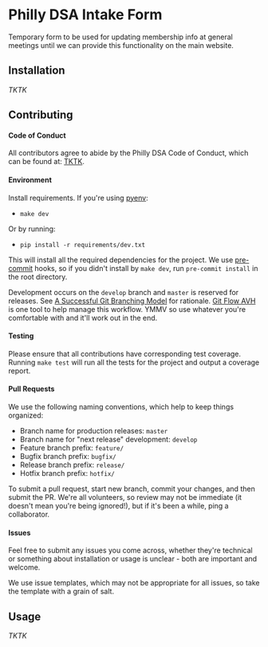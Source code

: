 # Philly DSA Intake Form
Temporary form to be used for updating membership info at general meetings until we can provide this functionality on the main website.

## Installation

_TKTK_

## Contributing

####  Code of Conduct
All contributors agree to abide by the Philly DSA Code of Conduct, which can be found at: [TKTK](github.com/TKTK).

#### Environment
Install requirements. If you're using [pyenv](https://github.com/pyenv/pyenv):

* `make dev`

Or by running:

* `pip install -r requirements/dev.txt`

This will install all the required dependencies for the project. We use [pre-commit](http://pre-commit.com/) hooks, so if you didn't install by `make dev`, run `pre-commit install` in the root directory.

Development occurs on the `develop` branch and `master` is reserved for releases. See [A Successful Git Branching Model](http://nvie.com/posts/a-successful-git-branching-model/) for rationale. [Git Flow AVH](https://github.com/petervanderdoes/gitflow-avh) is one tool to help manage this workflow. YMMV so use whatever you're comfortable with and it'll work out in the end.

#### Testing

Please ensure that all contributions have corresponding test coverage. Running `make test` will run all the tests for the project and output a coverage report.

#### Pull Requests

We use the following naming conventions, which help to keep things organized:

* Branch name for production releases: `master`
* Branch name for "next release" development: `develop`
* Feature branch prefix: `feature/`
* Bugfix branch prefix: `bugfix/`
* Release branch prefix: `release/`
* Hotfix branch prefix: `hotfix/`

To submit a pull request, start new branch, commit your changes, and then submit the PR. We're all volunteers, so review may not be immediate (it doesn't mean you're being ignored!), but if it's been a while, ping a collaborator.

#### Issues

Feel free to submit any issues you come across, whether they're technical or something about installation or usage is unclear - both are important and welcome.

We use issue templates, which may not be appropriate for all issues, so take the template with a grain of salt.

## Usage

_TKTK_
